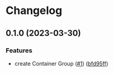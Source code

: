 # Changelog

## 0.1.0 (2023-03-30)


### Features

* create Container Group ([#1](https://github.com/equinor/terraform-azurerm-container/issues/1)) ([bfd95ff](https://github.com/equinor/terraform-azurerm-container/commit/bfd95ff3cf1bc8e1e94e499791fc9836dc0323b1))
